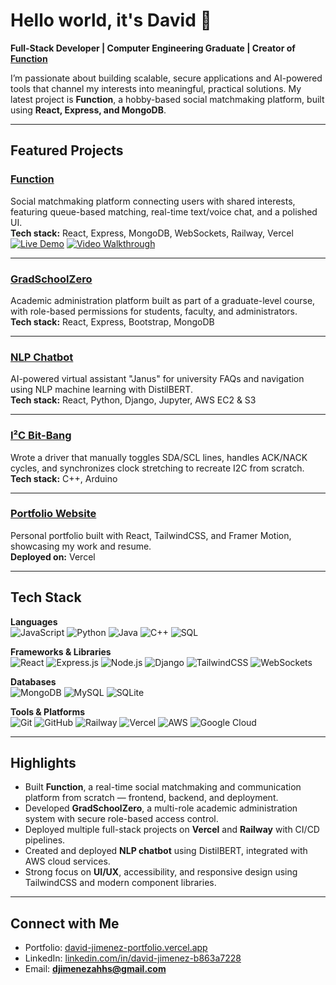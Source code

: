 # Hello world, it's David 👋  

**Full-Stack Developer | Computer Engineering Graduate | Creator of [Function](https://functionapp.dev)**  

I’m passionate about building scalable, secure applications and AI-powered tools that channel my interests into meaningful, practical solutions.
My latest project is **Function**, a hobby-based social matchmaking platform, built using **React, Express, and MongoDB**.  

---

## Featured Projects

### [Function](https://github.com/DJimenez1/function-app-frontend)
Social matchmaking platform connecting users with shared interests, featuring queue-based matching, real-time text/voice chat, and a polished UI.  
**Tech stack:** React, Express, MongoDB, WebSockets, Railway, Vercel  
[![Live Demo](https://img.shields.io/badge/LIVE_DEMO-%23FF5722?style=for-the-badge&logo=vercel&logoColor=white)](https://functionapp.dev) [![Video Walkthrough](https://img.shields.io/badge/VIDEO-%2300C853?style=for-the-badge&logo=youtube&logoColor=white)](https://david-jimenez-portfolio.vercel.app/Function_App_Video_Walkthrough.mp4)   

---

### [GradSchoolZero](https://github.com/CityDevsCCNY/GradSchoolZero)
Academic administration platform built as part of a graduate-level course, with role-based permissions for students, faculty, and administrators.  
**Tech stack:** React, Express, Bootstrap, MongoDB  

---

### [NLP Chatbot](https://github.com/cindyweng18/ccnychatbot)
AI-powered virtual assistant "Janus" for university FAQs and navigation using NLP machine learning with DistilBERT.  
**Tech stack:** React, Python, Django, Jupyter, AWS EC2 & S3  

---

### [I²C Bit-Bang](https://github.com/DJimenez1/I2C-bitbang-arduino)
Wrote a driver that manually toggles SDA/SCL lines, handles ACK/NACK cycles, and synchronizes clock stretching to recreate I2C from scratch.  
**Tech stack:** C++, Arduino

---

### [Portfolio Website](https://github.com/DJimenez1/david-jimenez-portfolio)
Personal portfolio built with React, TailwindCSS, and Framer Motion, showcasing my work and resume.  
**Deployed on:** Vercel  

---

## Tech Stack

**Languages**  
![JavaScript](https://img.shields.io/badge/JavaScript-F7DF1E?style=for-the-badge&logo=javascript&logoColor=000)
![Python](https://img.shields.io/badge/Python-3776AB?style=for-the-badge&logo=python&logoColor=fff)
![Java](https://img.shields.io/badge/Java-ED8B00?style=for-the-badge&logo=openjdk&logoColor=fff)
![C++](https://img.shields.io/badge/C++-00599C?style=for-the-badge&logo=cplusplus&logoColor=fff)
![SQL](https://img.shields.io/badge/SQL-336791?style=for-the-badge)

**Frameworks & Libraries**  
![React](https://img.shields.io/badge/React-61DAFB?style=for-the-badge&logo=react&logoColor=000)
![Express.js](https://img.shields.io/badge/Express.js-000000?style=for-the-badge&logo=express&logoColor=fff)
![Node.js](https://img.shields.io/badge/Node.js-339933?style=for-the-badge&logo=nodedotjs&logoColor=fff)
![Django](https://img.shields.io/badge/Django-092E20?style=for-the-badge&logo=django&logoColor=fff)
![TailwindCSS](https://img.shields.io/badge/Tailwind_CSS-38B2AC?style=for-the-badge&logo=tailwind-css&logoColor=fff)
![WebSockets](https://img.shields.io/badge/WebSockets-5E5E5E?style=for-the-badge)

**Databases**  
![MongoDB](https://img.shields.io/badge/MongoDB-4EA94B?style=for-the-badge&logo=mongodb&logoColor=fff)
![MySQL](https://img.shields.io/badge/MySQL-005C84?style=for-the-badge&logo=mysql&logoColor=fff)
![SQLite](https://img.shields.io/badge/SQLite-003B57?style=for-the-badge&logo=sqlite&logoColor=fff)

**Tools & Platforms**  
![Git](https://img.shields.io/badge/Git-F05032?style=for-the-badge&logo=git&logoColor=fff)
![GitHub](https://img.shields.io/badge/GitHub-181717?style=for-the-badge&logo=github&logoColor=fff)
![Railway](https://img.shields.io/badge/Railway-0B0D0E?style=for-the-badge&logo=railway&logoColor=fff)
![Vercel](https://img.shields.io/badge/Vercel-000000?style=for-the-badge&logo=vercel&logoColor=fff)
![AWS](https://img.shields.io/badge/AWS-232F3E?style=for-the-badge&logo=amazon-aws&logoColor=fff)
![Google Cloud](https://img.shields.io/badge/Google_Cloud-4285F4?style=for-the-badge&logo=googlecloud&logoColor=fff)

---

## Highlights  

- Built **Function**, a real-time social matchmaking and communication platform from scratch — frontend, backend, and deployment.  
- Developed **GradSchoolZero**, a multi-role academic administration system with secure role-based access control.  
- Deployed multiple full-stack projects on **Vercel** and **Railway** with CI/CD pipelines.  
- Created and deployed **NLP chatbot** using DistilBERT, integrated with AWS cloud services.  
- Strong focus on **UI/UX**, accessibility, and responsive design using TailwindCSS and modern component libraries.  

---

## Connect with Me

- Portfolio: [david-jimenez-portfolio.vercel.app](https://david-jimenez-portfolio.vercel.app/)  
- LinkedIn: [linkedin.com/in/david-jimenez-b863a7228](https://www.linkedin.com/in/david-jimenez-b863a7228/)  
- Email: **djimenezahhs@gmail.com**
